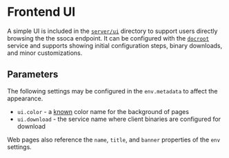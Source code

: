 # Frontend UI

A simple UI is included in the [`server/ui`](../../server/ui) directory to support users directly browsing the the ssoca endpoint. It can be configured with the [`docroot`](../service/docroot) service and supports showing initial configuration steps, binary downloads, and minor customizations.


## Parameters

The following settings may be configured in the `env.metadata` to affect the appearance.

 * `ui.color` - a [known](http://tachyons.io/docs/themes/skins/) color name for the background of pages
 * `ui.download` - the service name where client binaries are configured for download

Web pages also reference the `name`, `title`, and `banner` properties of the `env` settings.
